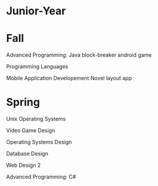 # Junior-Year

# Fall

Advanced Programming: Java
    block-breaker android game
    
Programming Languages

Mobile Application Developement
    Novel layout app


# Spring

Unix Operating Systems
   
Video Game Design

Operating Systems Design

Database Design

Web Design 2

Advanced Programming: C#
